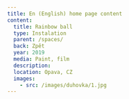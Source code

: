 ```yaml
---
title: En (English) home page content
content:
  title: Rainbow ball
  type: Instalation
  parent: /spaces/
  back: Zpět
  year: 2019
  media: Paint, film
  description: 
  location: Opava, CZ
  images:
    - src: /images/duhovka/1.jpg
---
```

